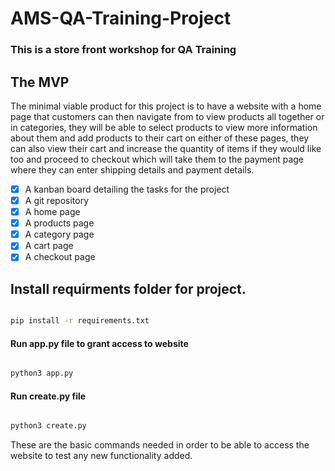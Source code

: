 # AMS-QA-Training-Project

### This is a store front workshop for QA Training

## The MVP

The minimal viable product for this project is to have a website with a home page that customers can then navigate from to view products all together or in categories, they will be able to select products to view more information about them and add products to their cart on either of these pages, they can also view their cart and increase the quantity of items if they would like too and proceed to checkout which will take them to the payment page where they can enter shipping details and payment details.

- [x] A kanban board detailing the tasks for the project
- [x] A git repository
- [x] A home page
- [x] A products page
- [x] A category page
- [x] A cart page
- [x] A checkout page

## Install requirments folder for project.
```bash

pip install -r requirements.txt

```

#### Run app.py file to grant access to website

```bash

python3 app.py

```

#### Run create.py file

```bash

python3 create.py

```
These are the basic commands needed in order to be able to access the website to test any new functionality added.